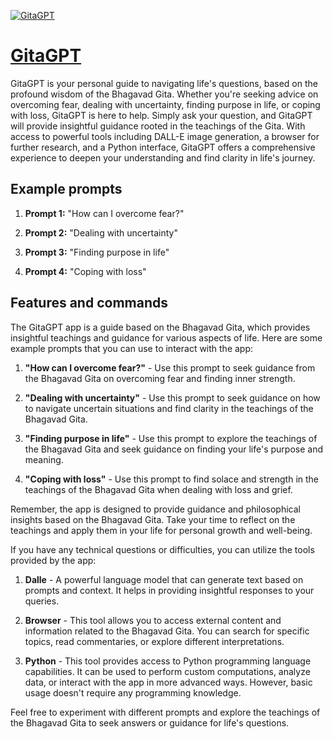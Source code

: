 [![GitaGPT](https://files.oaiusercontent.com/file-1FcRR98aEJHB6BMiEiur2k6T?se=2123-10-17T05%3A16%3A14Z&sp=r&sv=2021-08-06&sr=b&rscc=max-age%3D31536000%2C%20immutable&rscd=attachment%3B%20filename%3D219eaac4-0dd4-41ca-aaa1-00eae2ad56d9.png&sig=YoWZiTD2HIQfMnFgRd7%2BI3dRZOubVS8ZTE%2B6/5VutSI%3D)](https://chat.openai.com/g/g-k2WhRlxIA-gitagpt)

# [GitaGPT](https://chat.openai.com/g/g-k2WhRlxIA-gitagpt)

GitaGPT is your personal guide to navigating life's questions, based on the profound wisdom of the Bhagavad Gita. Whether you're seeking advice on overcoming fear, dealing with uncertainty, finding purpose in life, or coping with loss, GitaGPT is here to help. Simply ask your question, and GitaGPT will provide insightful guidance rooted in the teachings of the Gita. With access to powerful tools including DALL-E image generation, a browser for further research, and a Python interface, GitaGPT offers a comprehensive experience to deepen your understanding and find clarity in life's journey.

## Example prompts

1. **Prompt 1:** "How can I overcome fear?"

2. **Prompt 2:** "Dealing with uncertainty"

3. **Prompt 3:** "Finding purpose in life"

4. **Prompt 4:** "Coping with loss"

## Features and commands

The GitaGPT app is a guide based on the Bhagavad Gita, which provides insightful teachings and guidance for various aspects of life. Here are some example prompts that you can use to interact with the app:

1. **"How can I overcome fear?"** - Use this prompt to seek guidance from the Bhagavad Gita on overcoming fear and finding inner strength.

2. **"Dealing with uncertainty"** - Use this prompt to seek guidance on how to navigate uncertain situations and find clarity in the teachings of the Bhagavad Gita.

3. **"Finding purpose in life"** - Use this prompt to explore the teachings of the Bhagavad Gita and seek guidance on finding your life's purpose and meaning.

4. **"Coping with loss"** - Use this prompt to find solace and strength in the teachings of the Bhagavad Gita when dealing with loss and grief.

Remember, the app is designed to provide guidance and philosophical insights based on the Bhagavad Gita. Take your time to reflect on the teachings and apply them in your life for personal growth and well-being.

If you have any technical questions or difficulties, you can utilize the tools provided by the app:

1. **Dalle** - A powerful language model that can generate text based on prompts and context. It helps in providing insightful responses to your queries.

2. **Browser** - This tool allows you to access external content and information related to the Bhagavad Gita. You can search for specific topics, read commentaries, or explore different interpretations.

3. **Python** - This tool provides access to Python programming language capabilities. It can be used to perform custom computations, analyze data, or interact with the app in more advanced ways. However, basic usage doesn't require any programming knowledge.

Feel free to experiment with different prompts and explore the teachings of the Bhagavad Gita to seek answers or guidance for life's questions.